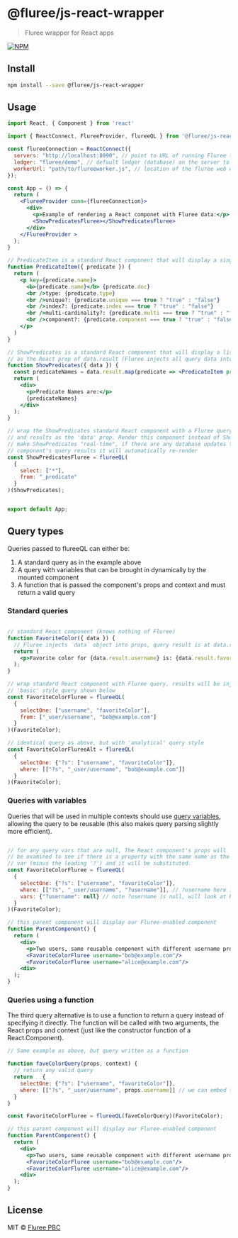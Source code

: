 # @fluree/js-react-wrapper

> Fluree wrapper for React apps

[![NPM](https://img.shields.io/npm/v/@fluree/js-react-wrapper.svg)](https://www.npmjs.com/package/@fluree/js-react-wrapper) 

## Install

```bash
npm install --save @fluree/js-react-wrapper
```

## Usage

```jsx
import React, { Component } from 'react'

import { ReactConnect, FlureeProvider, flureeQL } from '@fluree/js-react-wrapper'

const flureeConnection = ReactConnect({
  servers: "http://localhost:8090", // point to URL of running Fluree transactor or peer server
  ledger: "fluree/demo", // default ledger (database) on the server to use for this connection
  workerUrl: "path/to/flureeworker.js", // location of the fluree web worker javascript file
});

const App = () => {
  return (
    <FlureeProvider conn={flureeConnection}>
      <div>
        <p>Example of rendering a React componet with Fluree data:</p>
        <ShowPredicatesFluree></ShowPredicatesFluree>
      </div>
    </FlureeProvider >
  );
}

// PredicateItem is a standard React component that will display a single predicate item from the db's schema
function PredicateItem({ predicate }) {
  return (
    <p key={predicate.name}>
      <b>{predicate.name}</b> {predicate.doc}
      <br />type: {predicate.type}
      <br />unique?: {predicate.unique === true ? "true" : "false"}
      <br />index?: {predicate.index === true ? "true" : "false"}
      <br />multi-cardinality?: {predicate.multi === true ? "true" : "false"}
      <br />component?: {predicate.component === true ? "true" : "false"}
    </p>
  )
}

// ShowPredicates is a standard React component that will display a list of Predicates passed in
// as the React prop of data.result (Fluree injects all query data into a component's 'data' prop)
function ShowPredicates({ data }) {
  const predicateNames = data.result.map(predicate => <PredicateItem predicate={predicate} />);
  return (
    <div>
      <p>Predicate Names are:</p>
      {predicateNames}
    </div>
  );
}

// wrap the ShowPredicates standard React component with a Fluree query, it will inject the status
// and results as the 'data' prop. Render this component instead of ShowPredicates. This will also
// make ShowPredicates "real-time", if there are any database updates that would affect this
// component's query results it will automatically re-render
const ShowPredicatesFluree = flureeQL(
  {
    select: ["*"],
    from: "_predicate"
  }
)(ShowPredicates);


export default App;

```

## Query types

Queries passed to flureeQL can either be:

1. A standard query as in the example above
2. A query with variables that can be brought in dynamically by the mounted component
3. A function that is passed the component's props and context and must return a valid query


### Standard queries

```jsx

// standard React component (knows nothing of Fluree)
function FavoriteColor({ data }) {
  // Fluree injects `data` object into props, query result is at data.result
  return (
    <p>Favorite color for {data.result.username} is: {data.result.favoriteColor}</p>
  );
}

// wrap standard React component with Fluree query, results will be injected
// 'basic' style query shown below
const FavoriteColorFluree = flureeQL(
  {
    selectOne: ["username", "favoriteColor"],
    from: ["_user/username", "bob@example.com"]
  }
)(FavoriteColor);

// identical query as above, but with 'analytical' query style
const FavoriteColorFlureeAlt = flureeQL(
  {
    selectOne: {"?s": ["username", "favoriteColor"]},
    where: [["?s", "_user/username", "bob@example.com"]]
  }
)(FavoriteColor);

```

### Queries with variables

Queries that will be used in multiple contexts should use 
[query variables](https://docs.flur.ee/docs/query/analytical-query#variables), 
allowing the query to be reusable (this also makes query parsing slightly more efficient).

```jsx

// for any query vars that are null, The React component's props will 
// be examined to see if there is a property with the same name as the missing
// var (minus the leading '?') and it will be substituted.
const FavoriteColorFluree = flureeQL(
  {
    selectOne: {"?s": ["username", "favoriteColor"]},
    where: [["?s", "_user/username", "?username"]], // ?username here is a query variable
    vars: {"?username": null} // note ?username is null, will look at React props for presence of 'username'
  }
)(FavoriteColor);

// this parent component will display our Fluree-enabled component
function ParentComponent() {
  return (
    <div>
      <p>Two users, same reusable component with different username property:</p>
      <FavoriteColorFluree username="bob@example.com"/>
      <FavoriteColorFluree username="alice@example.com"/>
    <div>
  );
}

```

### Queries using a function

The third query alternative is to use a function to return a query instead of specifying it directly.
The function will be called with two arguments, the React props and context 
(just like the constructor function of a React.Component).

```jsx
// Same example as above, but query written as a function

function faveColorQuery(props, context) {
  // return any valid query
  return   {
    selectOne: {"?s": ["username", "favoriteColor"]},
    where: [["?s", "_user/username", props.username]] // we can embed the value directly in the query
  }
}

const FavoriteColorFluree = flureeQL(faveColorQuery)(FavoriteColor);

// this parent component will display our Fluree-enabled component
function ParentComponent() {
  return (
    <div>
      <p>Two users, same reusable component with different username property:</p>
      <FavoriteColorFluree username="bob@example.com"/>
      <FavoriteColorFluree username="alice@example.com"/>
    <div>
  );
}
```


## License

MIT © [Fluree PBC](https://github.com/fluree)
